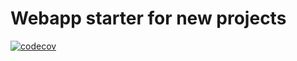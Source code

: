 # Webapp starter for new projects

[![codecov](https://codecov.io/gh/danielres/webapp-personal-starter/branch/main/graph/badge.svg?token=30U1RK679D)](https://codecov.io/gh/danielres/webapp-personal-starter)

